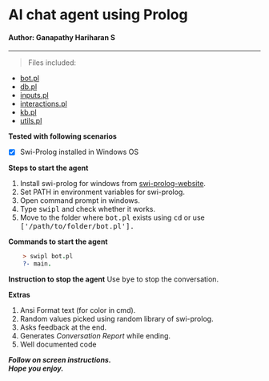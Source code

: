 # AI chat agent using Prolog
#### Author: Ganapathy Hariharan S
-----

> Files included:
- [bot.pl](/bot.pl)  
- [db.pl](/db.pl)  
- [inputs.pl](/inputs.pl)  
- [interactions.pl](interactions.pl)  
- [kb.pl](kb.pl)
- [utils.pl](utils.pl)

**Tested with following scenarios**  
- [X] Swi-Prolog installed in Windows OS

**Steps to start the agent**
1. Install swi-prolog for windows from [swi-prolog-website](https://www.swi-prolog.org/download/stable).
1. Set PATH in environment variables for swi-prolog.
1. Open command prompt in windows.
1. Type <kbd>swipl</kbd> and check whether it works.
1. Move to the folder where <kbd>bot.pl</kbd> exists using <kbd>cd</kbd> or use <kbd>['/path/to/folder/bot.pl'].</kbd>

**Commands to start the agent**
``` prolog
    > swipl bot.pl
    ?- main.
```

**Instruction to stop the agent**
Use <kbd>bye</kbd> to stop the conversation.

**Extras**
1. Ansi Format text (for color in cmd).
1. Random values picked using random library of swi-prolog.
1. Asks feedback at the end.
1. Generates _Conversation Report_ while ending.
1. Well documented code

**_Follow on screen instructions._**  
**_Hope you enjoy._**



